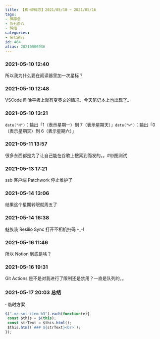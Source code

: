 ```yaml
---
title: 【真·碎碎念】2021/05/10 ~ 2021/05/16
tags:
- 碎碎念
- 杂七杂八
- 纠结
categories:
- 杂七杂八
id: 464
alias: 20210506936
---
```


### 2021-05-10 12:40
所以我为什么要在阅读器里加一次星标？

<!--more-->

### 2021-05-10 12:48
VSCode 昨晚平板上就有变英文的情况，今天笔记本上也出现了。

### 2021-05-10 13:21
`date("N")`：输出「1（表示星期一）到 7（表示星期天）」`date("w")`：输出「0（表示星期天）到 6（表示星期六）」

### 2021-05-11 13:57
很多东西都是为了让自己能在谷歌上搜索到而发的。。#带图测试

### 2021-05-13 17:21
ssb 客户端 Patchwork 停止维护了

### 2021-05-14 13:06
结果这个星期转眼就周五了

### 2021-05-14 16:38
魅族装 Resilio Sync 打开不相机扫码 -_-!

### 2021-05-16 11:46
所以 Notion 到底是啥？

### 2021-05-16 19:31
Git Actions 是不是对我进行了限制还是禁用？一直是队列的。。

### **2021-05-17 20:03 总结**

· 临时方案

```js
$(".mz-snt-item h3").each(function(e){
 const $this = $(this);
 const strText = $this.html();
 $this.html(`### ${strText}<br>`);
});
```
